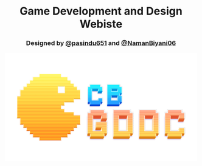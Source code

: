 <h1 align="center">Game Development and Design Webiste</h1>
<h3 align="center">Designed by <a href="https://github.com/pasindu651">@pasindu651</a> and <a href="https://github.com/NamanBiyani06">@NamanBiyani06</a></h3>

![](images/logo.png)
